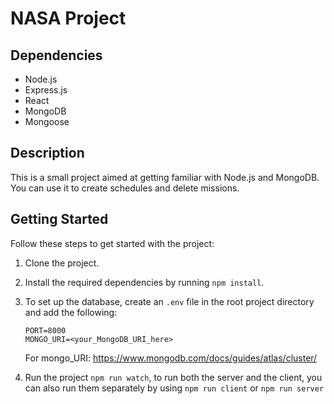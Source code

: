 # NASA Project

## Dependencies

- Node.js
- Express.js
- React
- MongoDB
- Mongoose

## Description

This is a small project aimed at getting familiar with Node.js and MongoDB. You can use it to create schedules and delete missions.

## Getting Started

Follow these steps to get started with the project:

1. Clone the project.
2. Install the required dependencies by running `npm install`.
3. To set up the database, create an `.env` file in the root project directory and add the following:

   ```env
   PORT=8000
   MONGO_URI=<your_MongoDB_URI_here>
   ```

   For mongo_URI: https://www.mongodb.com/docs/guides/atlas/cluster/

4. Run the project `npm run watch`, to run both the server and the client, you can also run them separately by using `npm run client` or `npm run server`

